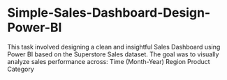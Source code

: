 # Simple-Sales-Dashboard-Design-Power-BI
This task involved designing a clean and insightful Sales Dashboard using Power BI based on the Superstore Sales dataset. The goal was to visually analyze sales performance across:  Time (Month-Year)  Region  Product Category
